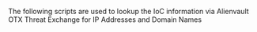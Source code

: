 The following scripts are used to lookup the IoC information via Alienvault OTX Threat Exchange for IP Addresses and Domain Names
